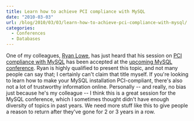 ```yaml
---
title: Learn how to achieve PCI compliance with MySQL
date: "2010-03-03"
url: /blog/2010/03/03/learn-how-to-achieve-pci-compliance-with-mysql/
categories:
  - Conferences
  - Databases
---
```

One of my colleagues, [Ryan Lowe](http://www.percona.com/team/ryan-lowe.html), has just heard that his session on [PCI compliance with MySQL](http://en.oreilly.com/mysql2010/public/schedule/detail/12484) has been accepted at the [upcoming MySQL conference](http://en.oreilly.com/mysql2010/). Ryan is highly qualified to present this topic, and not many people can say that; I certainly can't claim that title myself. If you're looking to learn how to make your MySQL installation PCI-compliant, there's also not a lot of trustworthy information online. Personally -- and really, no bias just because he's my colleague -- I think this is a great session for the MySQL conference, which I sometimes thought didn't have enough diversity of topics in past years. We need more stuff like this to give people a reason to return after they've gone for 2 or 3 years in a row.



